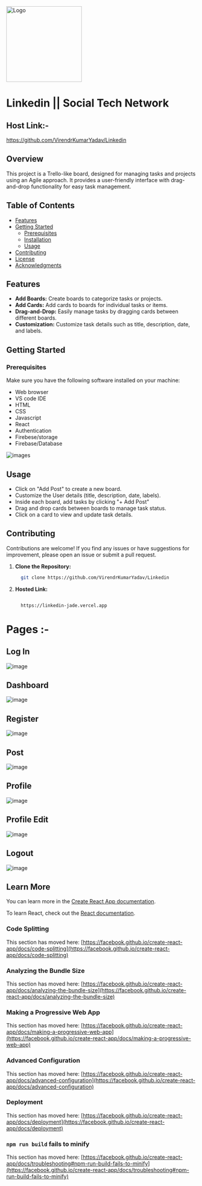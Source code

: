 

<img src="https://github.com/VirendrKumarYadav/Linkedin/assets/87600216/d3f629e0-afb6-4d2b-a85b-af49943117c7" alt="Logo" width="200" height="200">

# Linkedin || Social Tech Network
<h2>Host Link:-</h2>

 https://github.com/VirendrKumarYadav/Linkedin
 
## Overview

This project is a Trello-like board, designed for managing tasks and projects using an Agile approach. It provides a user-friendly interface with drag-and-drop functionality for easy task management.

## Table of Contents
- [Features](#features)
- [Getting Started](#getting-started)
  - [Prerequisites](#prerequisites)
  - [Installation](#installation)
  - [Usage](#usage)
- [Contributing](#contributing)
- [License](#license)
- [Acknowledgments](#acknowledgments)

## Features
- **Add Boards:** Create boards to categorize tasks or projects.
- **Add Cards:** Add cards to boards for individual tasks or items.
- **Drag-and-Drop:** Easily manage tasks by dragging cards between different boards.
- **Customization:** Customize task details such as title, description, date, and labels.

## Getting Started
### Prerequisites
Make sure you have the following software installed on your machine:
- Web browser
- VS code IDE
- HTML
- CSS
- Javascript
- React
- Authentication
- Firebese/storage
- Firebase/Database


  
![images](https://github.com/AaqibBashirMir/MCT04_TEAM02/assets/126088849/b8030e1c-5e40-4e63-993b-5d8f945f16c3)

## Usage
- Click on "Add Post" to create a new board.
- Customize the User details (title, description, date, labels).
- Inside each board, add tasks by clicking "+ Add Post"
- Drag and drop cards between boards to manage task status.
- Click on a card to view and update task details.

## Contributing
Contributions are welcome! If you find any issues or have suggestions for improvement, please open an issue or submit a pull request.

1. **Clone the Repository:**
 
   ```bash
     git clone https://github.com/VirendrKumarYadav/Linkedin

3. **Hosted Link:**
   ```link
   
     https://linkedin-jade.vercel.app
   
 # Pages :-

 
   <h2>Log In</h2>
    
   ![image](https://github.com/VirendrKumarYadav/Linkedin/assets/87600216/83c96c70-ebe9-4c22-9a92-2d13de65c7b5)

   <h2>Dashboard</h2>
   
   ![image](https://github.com/VirendrKumarYadav/Linkedin/assets/87600216/d5869bca-f649-4160-95f8-cd9d83d03898)

   <h2>Register</h2>
   
   ![image](https://github.com/VirendrKumarYadav/Linkedin/assets/87600216/cb2c8e38-0d6e-4a5e-ac85-9fc2747eaa77)

   <h2>Post</h2>
   
   ![image](https://github.com/VirendrKumarYadav/Linkedin/assets/87600216/c82ea64f-0c37-407a-ba6a-d2a23c2424cb)

   <h2>Profile</h2>
   
  ![image](https://github.com/VirendrKumarYadav/Linkedin/assets/87600216/695daedf-398e-40ba-a092-329c42aa50c3)

  <h2>Profile Edit</h2>
  
  ![image](https://github.com/VirendrKumarYadav/Linkedin/assets/87600216/2763151b-e77f-42fd-957c-9d9cadd85a5f)


 <h2>Logout</h2>
   
 ![image](https://github.com/VirendrKumarYadav/Linkedin/assets/87600216/f1ef0cce-bafe-4b47-a4f3-a07348cab644)




## Learn More

You can learn more in the [Create React App documentation](https://facebook.github.io/create-react-app/docs/getting-started).

To learn React, check out the [React documentation](https://reactjs.org/).

### Code Splitting

This section has moved here: [https://facebook.github.io/create-react-app/docs/code-splitting](https://facebook.github.io/create-react-app/docs/code-splitting)

### Analyzing the Bundle Size

This section has moved here: [https://facebook.github.io/create-react-app/docs/analyzing-the-bundle-size](https://facebook.github.io/create-react-app/docs/analyzing-the-bundle-size)

### Making a Progressive Web App

This section has moved here: [https://facebook.github.io/create-react-app/docs/making-a-progressive-web-app](https://facebook.github.io/create-react-app/docs/making-a-progressive-web-app)

### Advanced Configuration

This section has moved here: [https://facebook.github.io/create-react-app/docs/advanced-configuration](https://facebook.github.io/create-react-app/docs/advanced-configuration)

### Deployment

This section has moved here: [https://facebook.github.io/create-react-app/docs/deployment](https://facebook.github.io/create-react-app/docs/deployment)

### `npm run build` fails to minify

This section has moved here: [https://facebook.github.io/create-react-app/docs/troubleshooting#npm-run-build-fails-to-minify](https://facebook.github.io/create-react-app/docs/troubleshooting#npm-run-build-fails-to-minify)
